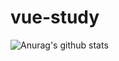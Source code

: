 # vue-study
![Anurag's github stats](https://github-readme-stats.vercel.app/api?username=DogeJian&show_icons=true&theme=tokyonight)
